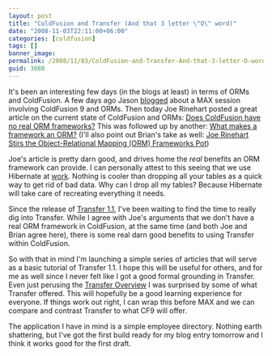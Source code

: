 ```yaml
---
layout: post
title: "ColdFusion and Transfer (And that 3 letter \"O\" word)"
date: "2008-11-03T22:11:00+06:00"
categories: [coldfusion]
tags: []
banner_image: 
permalink: /2008/11/03/ColdFusion-and-Transfer-And-that-3-letter-O-word
guid: 3080
---
```


It's been an interesting few days (in the blogs at least) in terms of ORMs and ColdFusion. A few days ago Jason <a href="http://www.cfinsider.com/index.cfm/2008/10/30/Object-Relational-Mapping-with-ColdFusion-9">blogged</a> about a MAX session involving ColdFusion 9 and ORMs. Then today Joe Rinehart posted a great article on the current state of ColdFusion and ORMs: <a href="http://firemoss.com/post.cfm/does-coldfusion-have-no-real-orm-frameworks">Does ColdFusion have no real ORM frameworks?</a> This was followed up by another: <a href="http://www.firemoss.com/post.cfm/what-makes-a-framework-an-orm">What makes a framework an ORM?</a> (I'll also point out Brian's take as well: <a href="http://www.briankotek.com/blog/index.cfm/2008/11/3/Joe-Rinehart-Stirs-the-ObjectRelational-Mapping-ORM-Frameworks-Pot">Joe Rinehart Stirs the Object-Relational Mapping (ORM) Frameworks Pot</a>)

Joe's article is pretty darn good, and drives home the <i>real</i> benefits an ORM framework can provide. I can personally attest to this seeing that we use Hibernate at <a href="http://www.broadchoice.com">work</a>. Nothing is cooler than dropping all your tables as a quick way to get rid of bad data. Why can I drop all my tables? Because Hibernate will take care of recreating everything it needs. 

Since the release of <a href="http://www.transfer-orm.com/?action=displayPost&ID=372">Transfer 1.1</a>, I've been waiting to find the time to really dig into Transfer. While I agree with Joe's arguments that we don't have a real ORM framework in ColdFusion, at the same time (and both Joe and Brian agree here), there is some real darn good benefits to using Transfer within ColdFusion. 

So with that in mind I'm launching a simple series of articles that will serve as a basic tutorial of Transfer 1.1. I hope this will be useful for others, and for me as well since I never felt like I got a good formal grounding in Transfer. Even just perusing the <a href="http://docs.transfer-orm.com/wiki/Overview.cfm">Transfer Overview</a> I was surprised by some of what Transfer offered. This will hopefully be a good learning experience for everyone. If things work out right, I can wrap this before MAX and we can compare and contrast Transfer to what CF9 will offer. 

The application I have in mind is a simple employee directory. Nothing earth shattering, but I've got the first build ready for my blog entry tomorrow and I think it works good for the first draft.